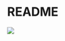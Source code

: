 # README

<img src="https://github-readme-stats-git-masterrstaa-rickstaa.vercel.app/api/top-langs/?username=VChristinne&langs_count=6&theme=monokai&hide=css,html&count_private=true">
